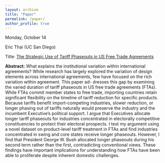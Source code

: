 ```yaml
---
layout: archive
title: "Paper"
permalink: /paper/
author_profile: true
---
```



Monday, October 14

Eric Thai (UC San Diego)

Title: <a href="https://gsipe-workshop.github.io/files/thai_gsipe_2024.pdf">The Strategic Use of Tariff Phaseouts in US Free Trade Agreements</a>

**Abstract:** What explains the institutional variation within international agreements? While research has largely explored the variation of design elements across international agreements, few have focused on the rich variation within agreement. This paper ad- dresses this gap by examining the varied duration of tariff phaseouts in US free trade agreements (FTAs). While FTAs commit member states to free trade, importing countries retain significant flexibility on the timeline of tariff reduction for specific products. Because tariffs benefit import-competing industries, slower reduction, or longer phasing out of tariffs naturally would preserve the industry and the incumbent Executive’s political support. I argue that Executives allocate longer tariff phaseouts for industries concentrated in electorally competitive constituencies to protect their electoral prospects. I test my argument using a novel dataset on product-level tariff treatment in FTAs and find industries concentrated in swing and core states receive longer phaseouts. However, I find that President George W. Bush allocated longer phaseouts during his second term rather than the first, contradicting conventional views. These findings have important implications for understanding how FTAs have been able to proliferate despite inherent domestic challenges.
